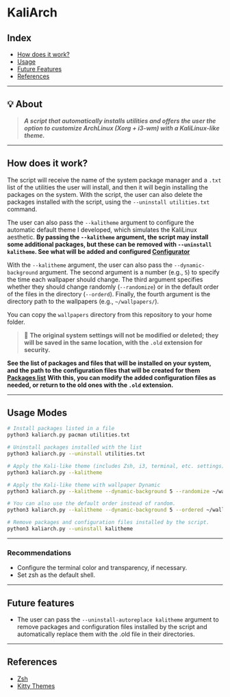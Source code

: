 # KaliArch

## Index
* [How does it work?](#how-it-works)
* [Usage](#usage)
* [Future Features](#future-features)
* [References](#references)

---

## 💡 About
> ***A script that automatically installs utilities and offers the user the option to customize ArchLinux (Xorg + i3-wm) with a KaliLinux-like theme.***

---

## How does it work?
The script will receive the name of the system package manager and a `.txt` list of the utilities the user will install, and then it will begin installing the packages on the system.
With the script, the user can also delete the packages installed with the script, using the `--uninstall utilities.txt` command.

The user can also pass the `--kalitheme` argument to configure the automatic default theme I developed, which simulates the KaliLinux aesthetic.
**By passing the `--kalitheme` argument, the script may install some additional packages, but these can be removed with `--uninstall kalitheme`. See what will be added and configured [Configurator](configure.sh)**

With the `--kalitheme` argument, the user can also pass the `--dynamic-background` argument. The second argument is a number (e.g., `5`) to specify the time each wallpaper should change. The third argument specifies whether they should change randomly (`--randomize`) or in the default order of the files in the directory (`--orderd`). Finally, the fourth argument is the directory path to the wallpapers (e.g., `~/wallpapers/`).

You can copy the `wallpapers` directory from this repository to your home folder.

> 🔴 **The original system settings will not be modified or deleted; they will be saved in the same location, with the `.old` extension for security.**

**See the list of packages and files that will be installed on your system, and the path to the configuration files that will be created for them [Packages list](packages.list)**
**With this, you can modify the added configuration files as needed, or return to the old ones with the `.old` extension.**

---

## Usage Modes
```bash
# Install packages listed in a file
python3 kaliarch.py pacman utilities.txt

# Uninstall packages installed with the list
python3 kaliarch.py --uninstall utilities.txt

# Apply the Kali-like theme (includes Zsh, i3, terminal, etc. settings)
python3 kaliarch.py --kalitheme

# Apply the Kali-like theme with wallpaper Dynamic
python3 kaliarch.py --kalitheme --dynamic-background 5 --randomize ~/wallpapers/

# You can also use the default order instead of random.
python3 kaliarch.py --kalitheme --dynamic-background 5 --ordered ~/wallpapers/

# Remove packages and configuration files installed by the script.
python3 kaliarch.py --uninstall kalitheme
```
---

### Recommendations
- Configure the terminal color and transparency, if necessary.
- Set zsh as the default shell.

---

## Future features
- The user can pass the `--uninstall-autoreplace kalitheme` argument to remove packages and configuration files installed by the script and automatically replace them with the .old file in their directories.

---

## References
- [Zsh](https://github.com/clamy54/kali-like-zsh-theme/blob/main/README.md)
- [Kitty Themes](https://github.com/dexpota/kitty-themes)
